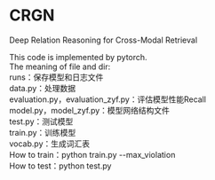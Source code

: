 # CRGN
Deep Relation Reasoning for Cross-Modal Retrieval

This code is implemented by pytorch.<br/>
The meaning of file and dir:<br/>
runs：保存模型和日志文件 <br/>
data.py：处理数据<br/>
evaluation.py，evaluation_zyf.py：评估模型性能Recall<br/>
model.py，model_zyf.py：模型网络结构文件<br/>
test.py：测试模型 <br/>
train.py：训练模型 <br/>
vocab.py：生成词汇表 <br/>
How to train：python train.py --max_violation<br/>
How to test：python test.py<br/>
